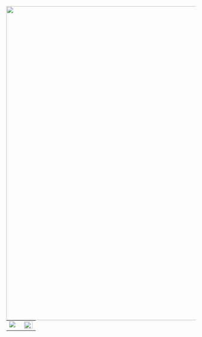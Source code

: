 <img src="https://steamuserimages-a.akamaihd.net/ugc/172668583922530672/487E65FCC15C60E817F901A747D323B25AB584A1/" align="left" height="" width="835" />  
  

<br/>  

<table><tr><td valign="top" width="50%">

<img src="https://github-readme-stats.vercel.app/api?username=Hallssss&show_icons=true&count_private=true&hide_border=true" align="left" />

</td><td valign="top" width="50%">

<img src="https://github-readme-stats.vercel.app/api/top-langs/?username=set&hide_border=true&layout=compact" align="left" style="width: 100%" />

</td></tr></table>
<br />

